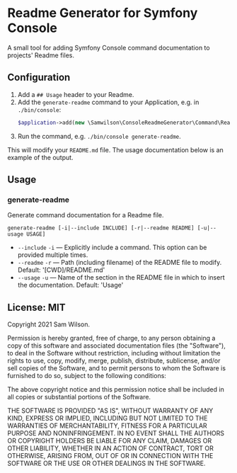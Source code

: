 Readme Generator for Symfony Console
====================================

A small tool for adding Symfony Console command documentation
to projects' Readme files.

## Configuration

1. Add a `## Usage` header to your Readme.
2. Add the `generate-readme` command to your Application,
   e.g. in `./bin/console`:
   ```php
   $application->add(new \Samwilson\ConsoleReadmeGenerator\Command\ReadmeGenCommand());
   ```
3. Run the command, e.g. `./bin/console generate-readme`.

This will modify your `README.md` file.
The usage documentation below is an example of the output.

## Usage

### generate-readme

Generate command documentation for a Readme file.

    generate-readme [-i|--include INCLUDE] [-r|--readme README] [-u|--usage USAGE]

* `--include` `-i` — Explicitly include a command.
  This option can be provided multiple times.
* `--readme` `-r` — Path (including filename) of the README file to modify.
  Default: '[CWD]/README.md'
* `--usage` `-u` — Name of the section in the README file in which to insert the documentation.
  Default: 'Usage'

## License: MIT

Copyright 2021 Sam Wilson.

Permission is hereby granted, free of charge, to any person obtaining a copy of this software
and associated documentation files (the "Software"), to deal in the Software without
restriction, including without limitation the rights to use, copy, modify, merge, publish,
distribute, sublicense, and/or sell copies of the Software, and to permit persons to whom the
Software is furnished to do so, subject to the following conditions:

The above copyright notice and this permission notice shall be included in all copies or
substantial portions of the Software.

THE SOFTWARE IS PROVIDED "AS IS", WITHOUT WARRANTY OF ANY KIND, EXPRESS OR IMPLIED, INCLUDING
BUT NOT LIMITED TO THE WARRANTIES OF MERCHANTABILITY, FITNESS FOR A PARTICULAR PURPOSE AND
NONINFRINGEMENT. IN NO EVENT SHALL THE AUTHORS OR COPYRIGHT HOLDERS BE LIABLE FOR ANY CLAIM,
DAMAGES OR OTHER LIABILITY, WHETHER IN AN ACTION OF CONTRACT, TORT OR OTHERWISE, ARISING FROM,
OUT OF OR IN CONNECTION WITH THE SOFTWARE OR THE USE OR OTHER DEALINGS IN THE SOFTWARE.
